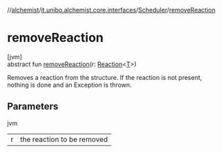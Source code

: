 //[alchemist](../../../index.md)/[it.unibo.alchemist.core.interfaces](../index.md)/[Scheduler](index.md)/[removeReaction](remove-reaction.md)

# removeReaction

[jvm]\
abstract fun [removeReaction](remove-reaction.md)(r: [Reaction](../../it.unibo.alchemist.model.interfaces/-reaction/index.md)<[T](../../it.unibo.alchemist.boundary.interfaces/-output-monitor/index.md)>)

Removes a reaction from the structure. If the reaction is not present, nothing is done and an Exception is thrown.

## Parameters

jvm

| | |
|---|---|
| r | the reaction to be removed |
